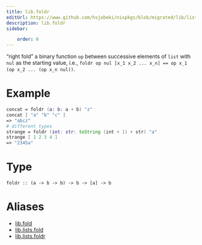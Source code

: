 ```yaml
---
title: lib.foldr
editUrl: https://www.github.com/hsjobeki/nixpkgs/blob/migrated/lib/lists.nix#L77C11
description: lib.foldr
sidebar:

    order: 8
---
```


“right fold” a binary function `op` between successive elements of
`list` with `nul` as the starting value, i.e.,
`foldr op nul [x_1 x_2 ... x_n] == op x_1 (op x_2 ... (op x_n nul))`.

# Example

```nix
concat = foldr (a: b: a + b) "z"
concat [ "a" "b" "c" ]
=> "abcz"
# different types
strange = foldr (int: str: toString (int + 1) + str) "a"
strange [ 1 2 3 4 ]
=> "2345a"
```

# Type

```
foldr :: (a -> b -> b) -> b -> [a] -> b
```


# Aliases

- [lib.fold](/nix-doc-comments/reference/lib/lib-fold)
- [lib.lists.fold](/nix-doc-comments/reference/lib/lists/lib-lists-fold)
- [lib.lists.foldr](/nix-doc-comments/reference/lib/lists/lib-lists-foldr)


